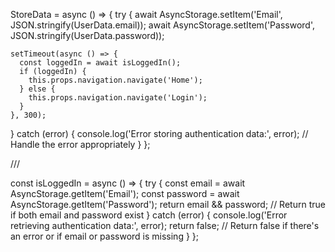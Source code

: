 StoreData = async () => {
  try {
    await AsyncStorage.setItem('Email', JSON.stringify(UserData.email));
    await AsyncStorage.setItem('Password', JSON.stringify(UserData.password));
    
    setTimeout(async () => {
      const loggedIn = await isLoggedIn();
      if (loggedIn) {
        this.props.navigation.navigate('Home');
      } else {
        this.props.navigation.navigate('Login');
      }
    }, 300);
  } catch (error) {
    console.log('Error storing authentication data:', error);
    // Handle the error appropriately
  }
};








///

const isLoggedIn = async () => {
  try {
    const email = await AsyncStorage.getItem('Email');
    const password = await AsyncStorage.getItem('Password');
    return email && password; // Return true if both email and password exist
  } catch (error) {
    console.log('Error retrieving authentication data:', error);
    return false; // Return false if there's an error or if email or password is missing
  }
};
